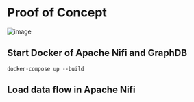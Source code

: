 # Proof of Concept

![image](https://user-images.githubusercontent.com/15192194/221877896-3709f480-ea3a-41c8-b3d4-633c71f2db7f.png)


## Start Docker of Apache Nifi and GraphDB
```
docker-compose up --build
```

## Load data flow in Apache Nifi

